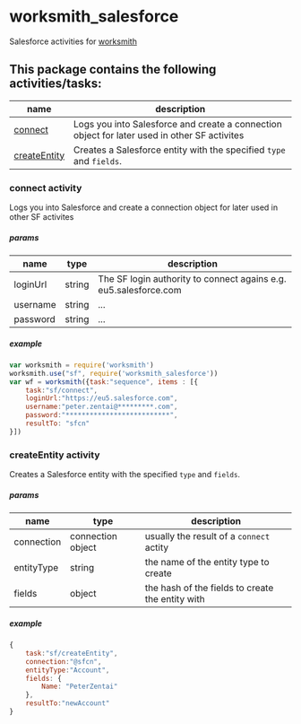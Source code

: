 # worksmith_salesforce

Salesforce activities for [worksmith](http://npmjs.com/package/worksmith)

This package contains the following activities/tasks:
------------------------------------------------------

name | description
--- | ---
[connect](#connect-activity) | Logs you into Salesforce and create a connection object for later used in other SF activites
[createEntity](#createentity-activity) | Creates a Salesforce entity with the specified `type` and `fields`.

### connect activity
Logs you into Salesforce and create a connection object for later used in other SF activites
##### params
name | type | description
--- | --- | ---
loginUrl | string | The SF login authority to connect agains e.g. eu5.salesforce.com
username | string | ...
password | string | ...

##### example

```javascript
var worksmith = require('worksmith')
worksmith.use("sf", require('worksmith_salesforce'))
var wf = worksmith({task:"sequence", items : [{
    task:"sf/connect",
    loginUrl:"https://eu5.salesforce.com",
    username:"peter.zentai@*********.com",
    password:"**************************",
    resultTo: "sfcn"
}])
```

### createEntity activity
Creates a Salesforce entity with the specified `type` and `fields`.

##### params
name | type | description
--- | --- | ---
connection | connection object | usually the result of a `connect` actity
entityType | string | the name of the entity type to create
fields | object | the hash of the fields to create the entity with

##### example

```javascript
{
    task:"sf/createEntity",
    connection:"@sfcn",
    entityType:"Account",
    fields: {
        Name: "PeterZentai"
    },
    resultTo:"newAccount"
}
```
